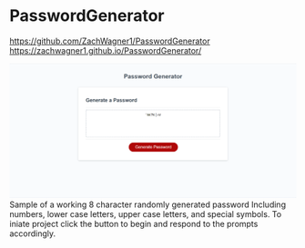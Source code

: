 # PasswordGenerator
https://github.com/ZachWagner1/PasswordGenerator
https://zachwagner1.github.io/PasswordGenerator/

![Screenshot of my Password Generator](./assets/PassGenSS.png)
Sample of a working 8 character randomly generated password Including numbers, lower case letters, upper case letters, and special symbols.
To iniate project click the button to begin and respond to the prompts accordingly.